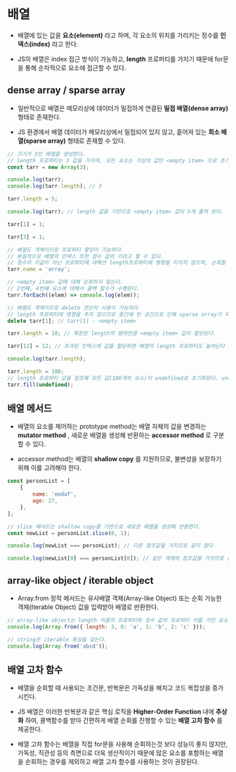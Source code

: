 # 배열

- 배열에 있는 값을 **요소(element)** 라고 하며, 각 요소의 위치를 가리키는 정수를 **인덱스(index)** 라고 한다.

- JS의 배열은 index 접근 방식이 가능하고, **length** 프로퍼티를 가지기 때문에 for문을 통해 순차적으로 요소에 접근할 수 있다.

## dense array / sparse array

- 일반적으로 배열은 메모리상에 데이터가 밀접하게 연결된 **밀접 배열(dense array)** 형태로 존재한다.

- JS 환경에서 배열 데이터가 메모리상에서 밀접되어 있지 않고, 흩어져 있는 **희소 배열(sparse array)** 형태로 존재할 수 있다.

```js
// 크기가 3인 배열을 생성한다.
// length 프로퍼티는 3 값을 가지며, 모든 요소는 가상의 값인 <empty item> 으로 초기화 된다.
const tarr = new Array(3);

console.log(tarr);
console.log(tarr.length); // 3

tarr.length = 5;

console.log(tarr); // length 값을 기반으로 <empty item> 값이 5개 출력 된다.

tarr[1] = 1;

tarr[3] = 1;

// 배열도 객체이므로 프로퍼티 할당이 가능하다.
// 본질적으로 배열의 인덱스 또한 정수 값의 키라고 할 수 있다.
// 정수의 키값이 아닌 프로퍼티에 대해선 length프로퍼티에 영향을 미치지 않으며, 순회할 때 포함되지 않는다.
tarr.name = 'array';

// <empty item> 값에 대해 순회하지 않는다.
// 2번째, 4번째 요소에 대해서 콜백 함수가 수행된다.
tarr.forEach((elem) => console.log(elem));

// 배열도 객체이므로 delete 연산자 사용이 가능하다
// length 프로퍼티에 영향을 주지 않으므로 중간에 빈 공간으로 인해 sparse array가 되므로 이러한 사용이 권장되지 않는다.
delete tarr[1]; // tarr[1] - <empty item>

tarr.length = 10; // 확장된 length의 범위만큼 <empty item> 값이 할당된다.

tarr[12] = 12; // 초과된 인덱스에 값을 할당하면 배열의 length 프로퍼티도 늘어난다 - length: 13

console.log(tarr.length);

tarr.length = 100;
// length 프로퍼티 값을 참조해 모든 값(100개의 요소)이 undefined로 초기화된다. undefined 값은 배열의 built-in 메서드로 순회할 때 포함된다.
tarr.fill(undefined);
```

## 배열 메서드

- 배열의 요소를 제어하는 prototype method는 배열 자체의 값을 변경하는 **mutator method** , 새로운 배열을 생성해 반환하는 **accessor method** 로 구분할 수 있다.

- accessor method는 배열의 **shallow copy** 를 지원하므로, 불변성을 보장하기 위해 이를 고려해야 한다.

```js
const personList = [
	{
		name: 'eoduf',
		age: 27,
	},
];

// slice 메서드는 shallow copy를 기반으로 새로운 배열을 생성해 반환한다.
const newList = personList.slice(0, 1);

console.log(newList === personList); // 다른 참조값을 가지므로 같지 않다

console.log(newList[0] === personList[0]); // 같은 객체의 참조값을 가지므로 같다.
```

## array-like object / iterable object

- Array.from 정적 메서드는 유사배열 객체(Array-like Object) 또는 순회 가능한 객체(Iterable Object) 값을 입력받아 배열로 반환한다.

```js
// array-like object는 length 이름의 프로퍼티와 정수 값의 프로퍼티 키를 가진 요소를 갖는다.
console.log(Array.from({ length: 3, 0: 'a', 1: 'b', 2: 'c' }));

// string은 iterable 특성을 갖는다.
console.log(Array.from('abcd'));
```

## 배열 고차 함수

- 배열을 순회할 때 사용되는 조건문, 반복문은 가독성을 해치고 코드 복잡성을 증가시킨다.

- JS 배열은 이러한 반복문과 같은 핵심 로직을 **Higher-Order Function** 내에 **추상화** 하여, 콜백함수를 받아 간편하게 배열 순회를 진행할 수 있는 **배열 고차 함수** 를 제공한다.

- 배열 고차 함수는 배열을 직접 for문을 사용해 순회하는것 보다 성능이 좋지 않지만, 가독성, 직관성 등의 측면으로 더욱 생산적이기 때문에 많은 요소를 포함하는 배열을 순회하는 경우를 제외하고 배열 고차 함수를 사용하는 것이 권장된다.

